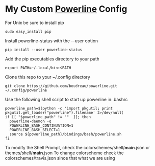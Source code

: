 # My Custom [Powerline](https://github.com/powerline/powerline) Config

For Unix be sure to install pip

```shell
sudo easy_install pip
```

Install powerline-status with the --user option

```shell
pip install --user powerline-status
```

Add the pip executables directory to your path

```shell
export PATH=~/.local/bin:$PATH
```

Clone this repo to your ~/.config directory

```shell
git clone https://github.com/boudreau/powerline.git ~/.config/powerline
```

Use the following shell script to start up powerline in .bashrc

```shell
powerline_path=$(python -c 'import pkgutil; print pkgutil.get_loader("powerline").filename' 2>/dev/null)
if [[ "$powerline_path" != ""  ]]; then
  powerline-daemon -q
  POWERLINE_BASH_CONTINUATION=1
  POWERLINE_BASH_SELECT=1
  source ${powerline_path}/bindings/bash/powerline.sh
fi
```

To modify the Shell Prompt, check the colorschemes/shell/__main__.json or themes/shell/__main__.json 
To change colorscheme check the colorschemes/travis.json since that what we are using
